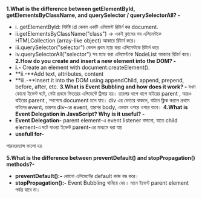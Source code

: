 
**1.What is the difference between getElementById, getElementsByClassName, and querySelector / querySelectorAll? -**
  - i. getElementById: নির্দিষ্ট id কেবল একটি এলিমেন্ট রিটার্ন কর document.
  - ii.getElementsByClassName("class") → একই ক্লাসের সব এলিমেন্টকে HTMLCollection (array-like object) আকারে রিটার্ন করে।
  - iii.querySelector("selector")  কেবল প্রথম ম্যাচ করা এলিমেন্টকে রিটার্ন করে
  - iv.querySelectorAll("selector")  সব ম্যাচ করা এলিমেন্টকে NodeList আকারে রিটার্ন করে।
**2.How do you create and insert a new element into the DOM? -**
- **i.-** Create an element with document.createElement().
- **ii.-**Add text, attributes, content
- **iii.-**Insert it into the DOM using appendChild, append, prepend, before, after, etc.
 **3.What is Event Bubbling and how does it work? -**
যখন কোনো ইভেন্ট  ঘটে, সেটা প্রথমে ভিতরের এলিমেন্টে  ট্রিগার হয়।
তারপর ধাপে ধাপে বাইরের parent , আরও বাইরের parent , সবশেষে document চলে যায়।
 div এর ভেতরে থাকলে, বাটনে ক্লিক করলে প্রথমে বাটনের event, তারপর div-এর event, তারপর body, এভাবে ওপরে ওপরে যাবে।
 **4.What is Event Delegation in JavaScript? Why is it useful? -**
- **Event Delegation-**  parent element-এ event listener বসানো, যাতে child element-এ ঘটে যাওয়া ইভেন্ট parent-এর মাধ্যমে ধরা যায়
- **usefull for-**

পারফরম্যান্স ভালো হয়

**5.What is the difference between preventDefault() and stopPropagation() methods?-**
- **preventDefault():-**
 কোনো এলিমেন্টের default কাজ বন্ধ করে।
- **stopPropagation():-**
Event Bubbling থামিয়ে দেয়। মানে ইভেন্ট parent element পর্যন্ত যাবে না।